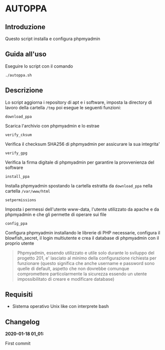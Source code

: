 # AUTOPPA

## Introduzione
Questo script installa e configura phpmyadmin

## Guida all'uso
Eseguire lo script con il comando

    ./autoppa.sh

## Descrizione
Lo script aggiorna i repository di apt e i software,
imposta la directory di lavoro della cartella ```/tmp```
poi esegue le seguenti funzioni:

    download_ppa
Scarica l'archivio con phpmyadmin e lo estrae

    verify_cksum
Verifica il checksum SHA256 di phpmyadmin per
assicurare la sua integrita'

    verify_gpg
Verifica la firma digitale di phpmyadmin
per garantire la provvenienza del software

    install_ppa
Installa phpmyadmin spostando la cartella estratta
da ```download_ppa``` nella cartella ```/var/www/html```

    setpermissions
Imposta i permessi dell'utente www-data, l'utente utilizzato
da apache e da phpmyadmin e che gli permette di operare sui file

    config_ppa
Configura phpmyadmin installando le librerie di PHP necessarie,
configura il blowfish_secret, il login multiutente
e crea il database di phpmyadmin con il proprio utente
> Phpmyadmin, essendo utilizzato e utile solo durante lo sviluppo
del progetto 201, e' lasciato al minimo della configurazione richiesta
per funzionare (questo significa che anche username e password sono quelle di default,
aspetto che non dovrebbe comunque compromettere particolarmente la sicurezza essendo un utente impossibilitato
di creare e modificare database)

## Requisiti
* Sistema operativo Unix like con interprete bash

## Changelog

**2020-01-18 01_01:**

First commit